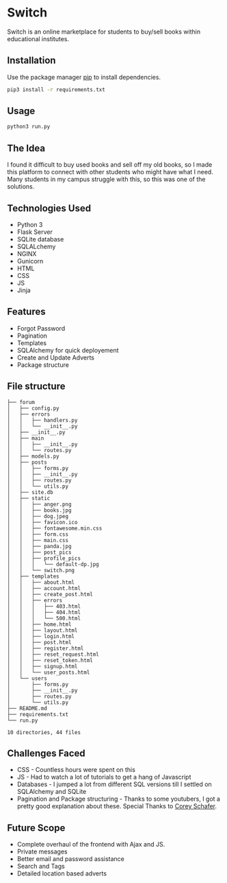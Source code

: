 # Switch

Switch is an online marketplace for students to buy/sell books within educational institutes.

## Installation

Use the package manager [pip](https://pip.pypa.io/en/stable/) to install dependencies.

```bash
pip3 install -r requirements.txt
```

## Usage

```python
python3 run.py
```

## The Idea
I found it difficult to buy used books and sell off my old books, so I made this platform to connect with other students who might have what I need.<br>
Many students in my campus struggle with this, so this was one of the solutions.

## Technologies Used
- Python 3
- Flask Server
- SQLite database
- SQLALchemy
- NGINX
- Gunicorn
- HTML
- CSS
- JS
- Jinja

## Features
* Forgot Password
* Pagination
* Templates
* SQLAlchemy for quick deployement
* Create and Update Adverts
* Package structure

## File structure
```
├── forum
│   ├── config.py
│   ├── errors
│   │   ├── handlers.py
│   │   └── __init__.py
│   ├── __init__.py
│   ├── main
│   │   ├── __init__.py
│   │   └── routes.py
│   ├── models.py
│   ├── posts
│   │   ├── forms.py
│   │   ├── __init__.py
│   │   ├── routes.py
│   │   └── utils.py
│   ├── site.db
│   ├── static
│   │   ├── anger.png
│   │   ├── books.jpg
│   │   ├── dog.jpeg
│   │   ├── favicon.ico
│   │   ├── fontawesome.min.css
│   │   ├── form.css
│   │   ├── main.css
│   │   ├── panda.jpg
│   │   ├── post_pics
│   │   ├── profile_pics
│   │   │   └── default-dp.jpg
│   │   └── switch.png
│   ├── templates
│   │   ├── about.html
│   │   ├── account.html
│   │   ├── create_post.html
│   │   ├── errors
│   │   │   ├── 403.html
│   │   │   ├── 404.html
│   │   │   └── 500.html
│   │   ├── home.html
│   │   ├── layout.html
│   │   ├── login.html
│   │   ├── post.html
│   │   ├── register.html
│   │   ├── reset_request.html
│   │   ├── reset_token.html
│   │   ├── signup.html
│   │   └── user_posts.html
│   └── users
│       ├── forms.py
│       ├── __init__.py
│       ├── routes.py
│       └── utils.py
├── README.md
├── requirements.txt
└── run.py

10 directories, 44 files
```
## Challenges Faced
* CSS - Countless hours were spent on this
* JS - Had to watch a lot of tutorials to get a hang of Javascript
* Databases - I jumped a lot from different SQL versions till I settled on SQLAlchemy and SQLite 
* Pagination and Package structuring - Thanks to some youtubers, I got a pretty good explanation about these. Special Thanks to [Corey Schafer](https://www.youtube.com/user/schafer5).

## Future Scope
* Complete overhaul of the frontend with Ajax and JS.
* Private messages
* Better email and password assistance
* Search and Tags
* Detailed location based adverts


